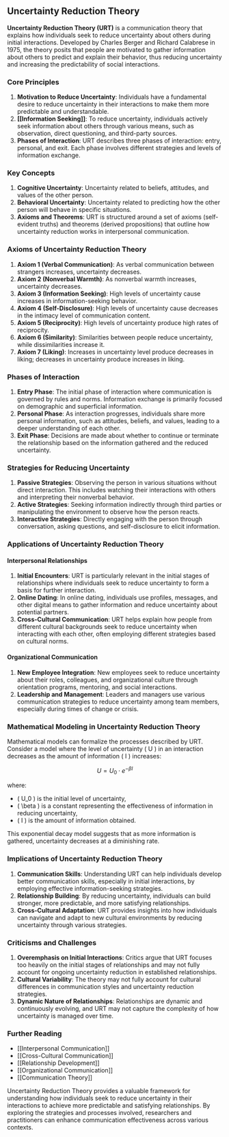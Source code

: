 ## Uncertainty Reduction Theory

**Uncertainty Reduction Theory (URT)** is a communication theory that explains how individuals seek to reduce uncertainty about others during initial interactions. Developed by Charles Berger and Richard Calabrese in 1975, the theory posits that people are motivated to gather information about others to predict and explain their behavior, thus reducing uncertainty and increasing the predictability of social interactions.

### Core Principles

1. **Motivation to Reduce Uncertainty**: Individuals have a fundamental desire to reduce uncertainty in their interactions to make them more predictable and understandable.
2. **[[Information Seeking]]**: To reduce uncertainty, individuals actively seek information about others through various means, such as observation, direct questioning, and third-party sources.
3. **Phases of Interaction**: URT describes three phases of interaction: entry, personal, and exit. Each phase involves different strategies and levels of information exchange.

### Key Concepts

1. **Cognitive Uncertainty**: Uncertainty related to beliefs, attitudes, and values of the other person.
2. **Behavioral Uncertainty**: Uncertainty related to predicting how the other person will behave in specific situations.
3. **Axioms and Theorems**: URT is structured around a set of axioms (self-evident truths) and theorems (derived propositions) that outline how uncertainty reduction works in interpersonal communication.

### Axioms of Uncertainty Reduction Theory

1. **Axiom 1 (Verbal Communication)**: As verbal communication between strangers increases, uncertainty decreases.
2. **Axiom 2 (Nonverbal Warmth)**: As nonverbal warmth increases, uncertainty decreases.
3. **Axiom 3 (Information Seeking)**: High levels of uncertainty cause increases in information-seeking behavior.
4. **Axiom 4 (Self-Disclosure)**: High levels of uncertainty cause decreases in the intimacy level of communication content.
5. **Axiom 5 (Reciprocity)**: High levels of uncertainty produce high rates of reciprocity.
6. **Axiom 6 (Similarity)**: Similarities between people reduce uncertainty, while dissimilarities increase it.
7. **Axiom 7 (Liking)**: Increases in uncertainty level produce decreases in liking; decreases in uncertainty produce increases in liking.

### Phases of Interaction

1. **Entry Phase**: The initial phase of interaction where communication is governed by rules and norms. Information exchange is primarily focused on demographic and superficial information.
2. **Personal Phase**: As interaction progresses, individuals share more personal information, such as attitudes, beliefs, and values, leading to a deeper understanding of each other.
3. **Exit Phase**: Decisions are made about whether to continue or terminate the relationship based on the information gathered and the reduced uncertainty.

### Strategies for Reducing Uncertainty

1. **Passive Strategies**: Observing the person in various situations without direct interaction. This includes watching their interactions with others and interpreting their nonverbal behavior.
2. **Active Strategies**: Seeking information indirectly through third parties or manipulating the environment to observe how the person reacts.
3. **Interactive Strategies**: Directly engaging with the person through conversation, asking questions, and self-disclosure to elicit information.

### Applications of Uncertainty Reduction Theory

#### Interpersonal Relationships

1. **Initial Encounters**: URT is particularly relevant in the initial stages of relationships where individuals seek to reduce uncertainty to form a basis for further interaction.
2. **Online Dating**: In online dating, individuals use profiles, messages, and other digital means to gather information and reduce uncertainty about potential partners.
3. **Cross-Cultural Communication**: URT helps explain how people from different cultural backgrounds seek to reduce uncertainty when interacting with each other, often employing different strategies based on cultural norms.

#### Organizational Communication

1. **New Employee Integration**: New employees seek to reduce uncertainty about their roles, colleagues, and organizational culture through orientation programs, mentoring, and social interactions.
2. **Leadership and Management**: Leaders and managers use various communication strategies to reduce uncertainty among team members, especially during times of change or crisis.

### Mathematical Modeling in Uncertainty Reduction Theory

Mathematical models can formalize the processes described by URT. Consider a model where the level of uncertainty \( U \) in an interaction decreases as the amount of information \( I \) increases:

$$
U = U_0 \cdot e^{-\beta I}
$$

where:
- \( U_0 \) is the initial level of uncertainty,
- \( \beta \) is a constant representing the effectiveness of information in reducing uncertainty,
- \( I \) is the amount of information obtained.

This exponential decay model suggests that as more information is gathered, uncertainty decreases at a diminishing rate.

### Implications of Uncertainty Reduction Theory

1. **Communication Skills**: Understanding URT can help individuals develop better communication skills, especially in initial interactions, by employing effective information-seeking strategies.
2. **Relationship Building**: By reducing uncertainty, individuals can build stronger, more predictable, and more satisfying relationships.
3. **Cross-Cultural Adaptation**: URT provides insights into how individuals can navigate and adapt to new cultural environments by reducing uncertainty through various strategies.

### Criticisms and Challenges

1. **Overemphasis on Initial Interactions**: Critics argue that URT focuses too heavily on the initial stages of relationships and may not fully account for ongoing uncertainty reduction in established relationships.
2. **Cultural Variability**: The theory may not fully account for cultural differences in communication styles and uncertainty reduction strategies.
3. **Dynamic Nature of Relationships**: Relationships are dynamic and continuously evolving, and URT may not capture the complexity of how uncertainty is managed over time.

### Further Reading

- [[Interpersonal Communication]]
- [[Cross-Cultural Communication]]
- [[Relationship Development]]
- [[Organizational Communication]]
- [[Communication Theory]]

Uncertainty Reduction Theory provides a valuable framework for understanding how individuals seek to reduce uncertainty in their interactions to achieve more predictable and satisfying relationships. By exploring the strategies and processes involved, researchers and practitioners can enhance communication effectiveness across various contexts.